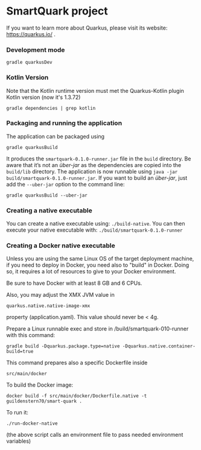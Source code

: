 # SmartQuark project

If you want to learn more about Quarkus, please visit its website: https://quarkus.io/ .

### Development mode

    gradle quarkusDev

### Kotlin Version

Note that the Kotlin runtime version must met the Quarkus-Kotlin plugin Kotlin version (now it's 1.3.72)

    gradle dependencies | grep kotlin

### Packaging and running the application

The application can be packaged using 

    gradle quarkusBuild

It produces the `smartquark-0.1.0-runner.jar` file in the `build` directory.
Be aware that it’s not an _über-jar_ as the dependencies are copied into the `build/lib` directory.
The application is now runnable using `java -jar build/smartquark-0.1.0-runner.jar`.
If you want to build an _über-jar_, just add the `--uber-jar` option to the command line:

    gradle quarkusBuild --uber-jar

### Creating a native executable

You can create a native executable using: `./build-native`.
You can then execute your native executable with: `./build/smartquark-0.1.0-runner`

### Creating a Docker native executable

Unless you are using the same Linux OS of the target deployment machine, if you need to
deploy in Docker, you need also to "build" in Docker. Doing so, it requires a lot of resources
to give to your Docker environment.

Be sure to have Docker with at least 8 GB and 6 CPUs.

Also, you may adjust the XMX JVM value in 

    quarkus.native.native-image-xmx

property (application.yaml). This value should never be < 4g.

Prepare a Linux runnable exec and store in /build/smartquark-010-runner with this command:

    gradle build -Dquarkus.package.type=native -Dquarkus.native.container-build=true

This command prepares also a specific Dockerfile inside 

    src/main/docker

To build the Docker image:
 
    docker build -f src/main/docker/Dockerfile.native -t guildenstern70/smart-quark .

To run it:

    ./run-docker-native

(the above script calls an environment file to pass needed environment variables)

    
    
    